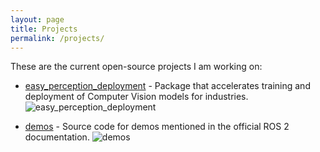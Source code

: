 ```yaml
---
layout: page
title: Projects
permalink: /projects/
---
```


These are the current open-source projects I am working on:

 - [easy_perception_deployment](https://github.com/ros-industrial/easy_perception_deployment) - Package that accelerates training and deployment of Computer Vision models for industries. ![easy_perception_deployment](https://img.shields.io/github/stars/ros-industrial/easy_perception_deployment.svg)
 
 - [demos](https://github.com/ros2/demos) - Source code for demos mentioned in the official ROS 2 documentation. ![demos](https://img.shields.io/github/stars/ros2/demos.svg)
